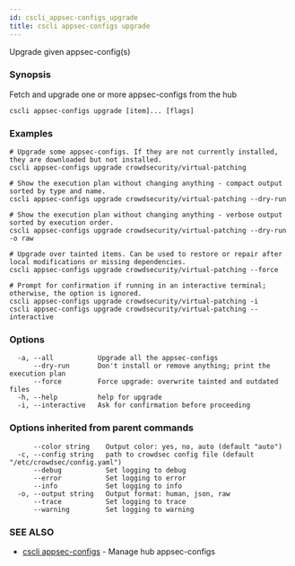 ```yaml
---
id: cscli_appsec-configs_upgrade
title: cscli appsec-configs upgrade
---
```

Upgrade given appsec-config(s)

### Synopsis

Fetch and upgrade one or more appsec-configs from the hub

```
cscli appsec-configs upgrade [item]... [flags]
```

### Examples

```
# Upgrade some appsec-configs. If they are not currently installed, they are downloaded but not installed.
cscli appsec-configs upgrade crowdsecurity/virtual-patching

# Show the execution plan without changing anything - compact output sorted by type and name.
cscli appsec-configs upgrade crowdsecurity/virtual-patching --dry-run

# Show the execution plan without changing anything - verbose output sorted by execution order.
cscli appsec-configs upgrade crowdsecurity/virtual-patching --dry-run -o raw

# Upgrade over tainted items. Can be used to restore or repair after local modifications or missing dependencies.
cscli appsec-configs upgrade crowdsecurity/virtual-patching --force

# Prompt for confirmation if running in an interactive terminal; otherwise, the option is ignored.
cscli appsec-configs upgrade crowdsecurity/virtual-patching -i
cscli appsec-configs upgrade crowdsecurity/virtual-patching --interactive
```

### Options

```
  -a, --all           Upgrade all the appsec-configs
      --dry-run       Don't install or remove anything; print the execution plan
      --force         Force upgrade: overwrite tainted and outdated files
  -h, --help          help for upgrade
  -i, --interactive   Ask for confirmation before proceeding
```

### Options inherited from parent commands

```
      --color string    Output color: yes, no, auto (default "auto")
  -c, --config string   path to crowdsec config file (default "/etc/crowdsec/config.yaml")
      --debug           Set logging to debug
      --error           Set logging to error
      --info            Set logging to info
  -o, --output string   Output format: human, json, raw
      --trace           Set logging to trace
      --warning         Set logging to warning
```

### SEE ALSO

* [cscli appsec-configs](/cscli/cscli_appsec-configs.md)	 - Manage hub appsec-configs


